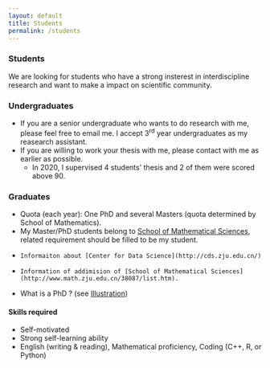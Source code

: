 ```yaml
---
layout: default
title: Students
permalink: /students
---
```


### Students
We are looking for students who have a strong insterest in interdiscipline research and want to make a impact on scientific community.
### Undergraduates
* If you are a senior undergraduate who wants to do research with me, please feel free to email me. I accept 3<sup>rd</sup> year undergraduates as my reasearch assistant.
* If you are willing to work your thesis with me, please contact with me as earlier as possible.
    - In 2020, I supervised 4 students' thesis and 2 of them were scored above 90.

### Graduates
  - Quota (each year): One PhD and several Masters (quota determined by School of Mathematics).
  - My Master/PhD students belong to [School of Mathematical Sciences](http://www.math.zju.edu.cn/), related requirement should be filled to be my student.
  -     Informaiton about [Center for Data Science](http://cds.zju.edu.cn/) 
  -     Information of addimision of [School of Mathematical Sciences](http://www.math.zju.edu.cn/38087/list.htm).
  - What is a PhD ? (see [Illustration](/resources/PhD/IllustratedGuidePhD-Matt-Might.pdf))
 
  
#### Skills required
  - Self-motivated 
  - Strong self-learning ability
  - English (writing & reading), Mathematical proficiency, Coding (C++, R, or Python)

